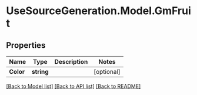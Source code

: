 # UseSourceGeneration.Model.GmFruit

## Properties

Name | Type | Description | Notes
------------ | ------------- | ------------- | -------------
**Color** | **string** |  | [optional] 

[[Back to Model list]](../../README.md#documentation-for-models) [[Back to API list]](../../README.md#documentation-for-api-endpoints) [[Back to README]](../../README.md)

